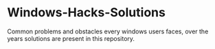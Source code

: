 # Windows-Hacks-Solutions
Common problems and obstacles every windows users faces, over the years solutions are present in this repository.
